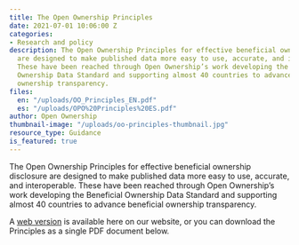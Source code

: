 ```yaml
---
title: The Open Ownership Principles
date: 2021-07-01 10:06:00 Z
categories:
- Research and policy
description: The Open Ownership Principles for effective beneficial ownership disclosure
  are designed to make published data more easy to use, accurate, and interoperable.
  These have been reached through Open Ownership’s work developing the Beneficial
  Ownership Data Standard and supporting almost 40 countries to advance beneficial
  ownership transparency.
files:
  en: "/uploads/OO_Principles_EN.pdf"
  es: "/uploads/OPO%20Principles%20ES.pdf"
author: Open Ownership
thumbnail-image: "/uploads/oo-principles-thumbnail.jpg"
resource_type: Guidance
is_featured: true
---
```


The Open Ownership Principles for effective beneficial ownership disclosure are designed to make published data more easy to use, accurate, and interoperable. These have been reached through Open Ownership’s work developing the Beneficial Ownership Data Standard and supporting almost 40 countries to advance beneficial ownership transparency.

A [web version](/principles) is available here on our website, or you can download the Principles as a single PDF document below.
